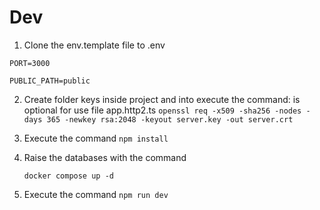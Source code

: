 # Dev
1. Clone the env.template file to .env
```
PORT=3000

PUBLIC_PATH=public
```
2. Create folder keys inside project and into execute the command: is optional for use file app.http2.ts ```openssl req -x509 -sha256 -nodes -days 365 -newkey rsa:2048 -keyout server.key -out server.crt```

3. Execute the command ```npm install```
4. Raise the databases with the command
    ```
    docker compose up -d
    ```
5. Execute the command ```npm run dev```